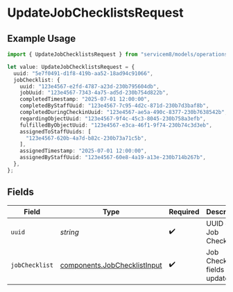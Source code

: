 # UpdateJobChecklistsRequest

## Example Usage

```typescript
import { UpdateJobChecklistsRequest } from "servicem8/models/operations";

let value: UpdateJobChecklistsRequest = {
  uuid: "5e7f0491-d1f8-419b-aa52-18ad94c91066",
  jobChecklist: {
    uuid: "123e4567-e2fd-4787-a23d-230b795604db",
    jobUuid: "123e4567-7343-4a75-ad5d-230b754d822b",
    completedTimestamp: "2025-07-01 12:00:00",
    completedByStaffUuid: "123e4567-7c95-4d2c-871d-230b7d3baf8b",
    completedDuringCheckinUuid: "123e4567-ae5a-490c-8377-230b7638542b",
    regardingObjectUuid: "123e4567-9f4c-45c3-8045-230b758a3efb",
    fulfilledByObjectUuid: "123e4567-e3ca-46f1-9f74-230b74c3d3eb",
    assignedToStaffUuids: [
      "123e4567-620b-4a7d-b82c-230b73a71c5b",
    ],
    assignedTimestamp: "2025-07-01 12:00:00",
    assignedByStaffUuid: "123e4567-60e8-4a19-a13e-230b714b267b",
  },
};
```

## Fields

| Field                                                                        | Type                                                                         | Required                                                                     | Description                                                                  |
| ---------------------------------------------------------------------------- | ---------------------------------------------------------------------------- | ---------------------------------------------------------------------------- | ---------------------------------------------------------------------------- |
| `uuid`                                                                       | *string*                                                                     | :heavy_check_mark:                                                           | UUID of the Job Checklist                                                    |
| `jobChecklist`                                                               | [components.JobChecklistInput](../../models/components/jobchecklistinput.md) | :heavy_check_mark:                                                           | Job Checklist fields to update                                               |
